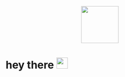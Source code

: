 <div id="header" align="center">
  <img src="https://media3.giphy.com/media/v1.Y2lkPTc5MGI3NjExcjI5bG5wbGlmemlzeTBjd2RseGh3NDl0Z2V4eXZxOXkxemZ3NHYycCZlcD12MV9pbnRlcm5hbF9naWZfYnlfaWQmY3Q9Zw/vFKqnCdLPNOKc/giphy.gif" width="100"/>
</div>
<h1>
  hey there
  <img src="https://media.giphy.com/media/hvRJCLFzcasrR4ia7z/giphy.gif" width="30px"/>
</h1>
